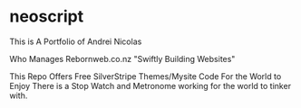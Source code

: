 # neoscript

This is A Portfolio of Andrei Nicolas

Who Manages
Rebornweb.co.nz "Swiftly Building Websites"


This Repo Offers Free SilverStripe Themes/Mysite Code For the World to Enjoy There is a Stop Watch 
and Metronome working for the world to tinker with.

